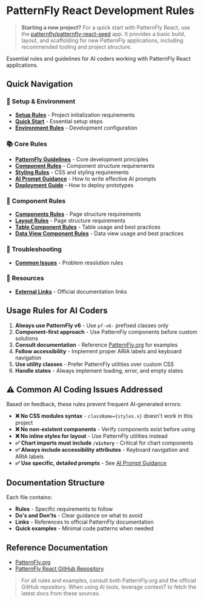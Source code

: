 # PatternFly React Development Rules

> **Starting a new project?**
> For a quick start with PatternFly React, use the [patternfly/patternfly-react-seed](https://github.com/patternfly/patternfly-react-seed) app. It provides a basic build, layout, and scaffolding for new PatternFly applications, including recommended tooling and project structure.

Essential rules and guidelines for AI coders working with PatternFly React applications.

## Quick Navigation

### 🚀 Setup & Environment
- [**Setup Rules**](./setup/README.md) - Project initialization requirements
- [**Quick Start**](./setup/quick-start.md) - Essential setup steps
- [**Environment Rules**](./setup/development-environment.md) - Development configuration

### 📚 Core Rules
- [**PatternFly Guidelines**](./guidelines/README.md) - Core development principles
- [**Component Rules**](./guidelines/component-architecture.md) - Component structure requirements
- [**Styling Rules**](./guidelines/styling-standards.md) - CSS and styling requirements
- [**AI Prompt Guidance**](./guidelines/ai-prompt-guidance.md) - How to write effective AI prompts
- [**Deployment Guide**](./guidelines/deployment-guide.md) - How to deploy prototypes

### 🧩 Component Rules
- [**Components Rules**](./components/README.md) - Page structure requirements
- [**Layout Rules**](./components/layout/README.md) - Page structure requirements
- [**Table Component Rules**](./components/data-display/table.md) - Table usage and best practices
- [**Data View Component Rules**](./components/data-display/README.md) - Data view usage and best practices

### 🔧 Troubleshooting
- [**Common Issues**](./troubleshooting/common-issues.md) - Problem resolution rules

### 📖 Resources
- [**External Links**](./resources/external-links.md) - Official documentation links

## Usage Rules for AI Coders

1. **Always use PatternFly v6** - Use `pf-v6-` prefixed classes only
2. **Component-first approach** - Use PatternFly components before custom solutions
3. **Consult documentation** - Reference [PatternFly.org](https://www.patternfly.org/) for examples
4. **Follow accessibility** - Implement proper ARIA labels and keyboard navigation
5. **Use utility classes** - Prefer PatternFly utilities over custom CSS
6. **Handle states** - Always implement loading, error, and empty states

## ⚠️ Common AI Coding Issues Addressed

Based on feedback, these rules prevent frequent AI-generated errors:

- **❌ No CSS modules syntax** - `className={styles.x}` doesn't work in this project
- **❌ No non-existent components** - Verify components exist before using
- **❌ No inline styles for layout** - Use PatternFly utilities instead
- **✅ Chart imports must include `/victory`** - Critical for chart components
- **✅ Always include accessibility attributes** - Keyboard navigation and ARIA labels
- **✅ Use specific, detailed prompts** - See [AI Prompt Guidance](./guidelines/ai-prompt-guidance.md)

## Documentation Structure

Each file contains:
- **Rules** - Specific requirements to follow
- **Do's and Don'ts** - Clear guidance on what to avoid
- **Links** - References to official PatternFly documentation
- **Quick examples** - Minimal code patterns when needed

## Reference Documentation

- [PatternFly.org](https://www.patternfly.org/)
- [PatternFly React GitHub Repository](https://github.com/patternfly/patternfly-react)

> For all rules and examples, consult both PatternFly.org and the official GitHub repository. When using AI tools, leverage context7 to fetch the latest docs from these sources.